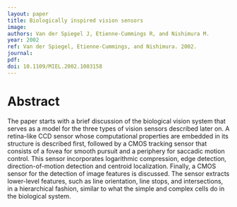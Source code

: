 ```yaml
---
layout: paper
title: Biologically inspired vision sensors
image:
authors: Van der Spiegel J, Etienne-Cummings R, and Nishimura M.
year: 2002
ref: Van der Spiegel, Etienne-Cummings, and Nishimura. 2002.
journal:
pdf:
doi: 10.1109/MIEL.2002.1003158
---
```


# Abstract
The paper starts with a brief discussion of the biological vision system that serves as a model for the three types of vision sensors described later on. A retina-like CCD sensor whose computational properties are embedded in its structure is described first, followed by a CMOS tracking sensor that consists of a fovea for smooth pursuit and a periphery for saccadic motion control. This sensor incorporates logarithmic compression, edge detection, direction-of-motion detection and centroid localization. Finally, a CMOS sensor for the detection of image features is discussed. The sensor extracts lower-level features, such as line orientation, line stops, and intersections, in a hierarchical fashion, similar to what the simple and complex cells do in the biological system.
